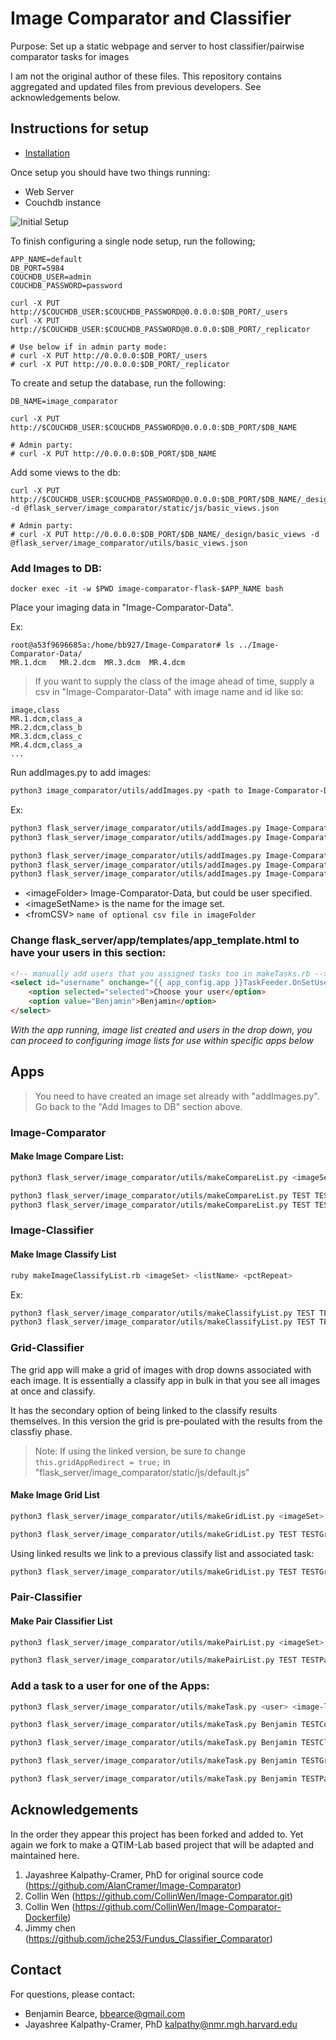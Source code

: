 # Image Comparator and Classifier

Purpose: Set up a static webpage and server to host classifier/pairwise comparator tasks for images 

I am not the original author of these files. This repository contains aggregated and updated files from previous developers. See acknowledgements below.


## Instructions for setup

* [Installation](https://github.com/QTIM-Lab/Image-Comparator/tree/master/Image-Comparator-Dockerfiles)

Once setup you should have two things running:
* Web Server
* Couchdb instance

![Initial Setup](./readme_images/initial_setup.jpg)


To finish configuring a single node setup, run the following;
```
APP_NAME=default
DB_PORT=5984
COUCHDB_USER=admin
COUCHDB_PASSWORD=password

curl -X PUT http://$COUCHDB_USER:$COUCHDB_PASSWORD@0.0.0.0:$DB_PORT/_users
curl -X PUT http://$COUCHDB_USER:$COUCHDB_PASSWORD@0.0.0.0:$DB_PORT/_replicator

# Use below if in admin party mode:
# curl -X PUT http://0.0.0.0:$DB_PORT/_users
# curl -X PUT http://0.0.0.0:$DB_PORT/_replicator
```

To create and setup the database, run the following:
```
DB_NAME=image_comparator 

curl -X PUT http://$COUCHDB_USER:$COUCHDB_PASSWORD@0.0.0.0:$DB_PORT/$DB_NAME

# Admin party:
# curl -X PUT http://0.0.0.0:$DB_PORT/$DB_NAME
```

Add some views to the db:
```
curl -X PUT http://$COUCHDB_USER:$COUCHDB_PASSWORD@0.0.0.0:$DB_PORT/$DB_NAME/_design/basic_views -d @flask_server/image_comparator/static/js/basic_views.json

# Admin party:
# curl -X PUT http://0.0.0.0:$DB_PORT/$DB_NAME/_design/basic_views -d @flask_server/image_comparator/utils/basic_views.json
```

### Add Images to DB:

```
docker exec -it -w $PWD image-comparator-flask-$APP_NAME bash
```

Place your imaging data in "Image-Comparator-Data". 

Ex:
```
root@a53f9696685a:/home/bb927/Image-Comparator# ls ../Image-Comparator-Data/
MR.1.dcm   MR.2.dcm  MR.3.dcm  MR.4.dcm
```


> If you want to supply the class of the image ahead of time, supply a csv in "Image-Comparator-Data" with image name and id like so:
```
image,class
MR.1.dcm,class_a
MR.2.dcm,class_b
MR.3.dcm,class_c
MR.4.dcm,class_a
...
```

Run addImages.py to add images:
```bash
python3 image_comparator/utils/addImages.py <path to Image-Comparator-Data> <imageSetName> [<fromCSV>]
```

Ex:
```bash
python3 flask_server/image_comparator/utils/addImages.py Image-Comparator-Data TEST
python3 flask_server/image_comparator/utils/addImages.py Image-Comparator-Data TEST test_classification.csv

python3 flask_server/image_comparator/utils/addImages.py Image-Comparator-Data mimicMIDRCtrain training_classification.csv
python3 flask_server/image_comparator/utils/addImages.py Image-Comparator-Data mimicMIDRCvalidation validation_classification.csv
python3 flask_server/image_comparator/utils/addImages.py Image-Comparator-Data mimicMIDRCtest test_classification.csv
```

* \<imageFolder> Image-Comparator-Data, but could be user specified.  
* \<imageSetName> is the name for the image set.  
* \<fromCSV> ```name of optional csv file in imageFolder```

### Change flask_server/app/templates/app_template.html to have your users in this section:

```html
<!-- manually add users that you assigned tasks too in makeTasks.rb -->
<select id="username" onchange="{{ app_config.app }}TaskFeeder.OnSetUser(this.value)">
    <option selected="selected">Choose your user</option>
    <option value="Benjamin">Benjamin</option>
</select>
```

*With the app running, image list created and users in the drop down, you can proceed to configuring image lists for use within specific apps below*

## Apps

> You need to have created an image set already with "addImages.py". Go back to the "Add Images to DB" section above.

### Image-Comparator

#### Make Image Compare List:

```bash
python3 flask_server/image_comparator/utils/makeCompareList.py <imageSetName> <list name> <pct repeat>
```

```bash
python3 flask_server/image_comparator/utils/makeCompareList.py TEST TESTCompareList
python3 flask_server/image_comparator/utils/makeCompareList.py TEST TESTCompareList 10
```

### Image-Classifier

#### Make Image Classify List
```bash
ruby makeImageClassifyList.rb <imageSet> <listName> <pctRepeat>
```

Ex:
```bash
python3 flask_server/image_comparator/utils/makeClassifyList.py TEST TESTClassifyList
python3 flask_server/image_comparator/utils/makeClassifyList.py TEST TESTClassifyList 10
```

### Grid-Classifier
The grid app will make a grid of images with drop downs associated with each image. It is essentially a classify app in bulk in that you see all images at once and classify. 

It has the secondary option of being linked to the classify results themselves. In this version the grid is pre-poulated with the results from the classfiy phase. 

> Note: If using the linked version, be sure to change ```this.gridAppRedirect = true;``` in "flask_server/image_comparator/static/js/default.js"

#### Make Image Grid List
```bash
python3 flask_server/image_comparator/utils/makeGridList.py <imageSet> <listName> [<linkedToList>]
```

```bash
python3 flask_server/image_comparator/utils/makeGridList.py TEST TESTGridList
```

Using linked results we link to a previous classify list and associated task:
```bash
python3 flask_server/image_comparator/utils/makeGridList.py TEST TESTGridList TESTClassifyList
```

### Pair-Classifier

#### Make Pair Classifier List
```bash
python3 flask_server/image_comparator/utils/makePairList.py <imageSet> <listName>
```

```bash
python3 flask_server/image_comparator/utils/makePairList.py TEST TESTPairList
```

### Add a task to a user for one of the Apps:
```bash
python3 flask_server/image_comparator/utils/makeTask.py <user> <image-list-name> <image-list-type> <task-order>
```

```bash
python3 flask_server/image_comparator/utils/makeTask.py Benjamin TESTCompareList compare 1
```

```bash
python3 flask_server/image_comparator/utils/makeTask.py Benjamin TESTClassifyList classify 1
```

```bash
python3 flask_server/image_comparator/utils/makeTask.py Benjamin TESTGridList grid 1
```

```bash
python3 flask_server/image_comparator/utils/makeTask.py Benjamin TESTPairList pair 1
```

## Acknowledgements

In the order they appear this project has been forked and added to. Yet again we fork to make a QTIM-Lab based project that will be adapted and maintained here.

1. Jayashree Kalpathy-Cramer, PhD for original source code (https://github.com/AlanCramer/Image-Comparator)  
2. Collin Wen (https://github.com/CollinWen/Image-Comparator.git)  
3. Collin Wen (https://github.com/CollinWen/Image-Comparator-Dockerfile)  
4. Jimmy chen (https://github.com/jche253/Fundus_Classifier_Comparator)  


## Contact
For questions, please contact:
* Benjamin Bearce, bbearce@gmail.com  
* Jayashree Kalpathy-Cramer, PhD kalpathy@nmr.mgh.harvard.edu  

